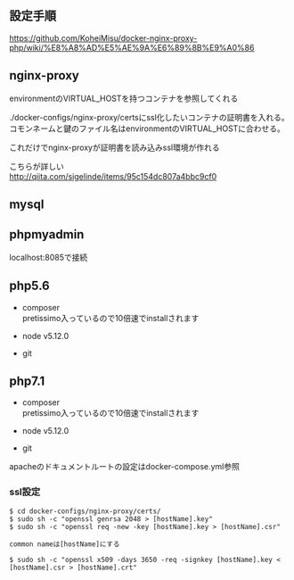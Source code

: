 ## 設定手順
https://github.com/KoheiMisu/docker-nginx-proxy-php/wiki/%E8%A8%AD%E5%AE%9A%E6%89%8B%E9%A0%86

## nginx-proxy
environmentのVIRTUAL_HOSTを持つコンテナを参照してくれる

./docker-configs/nginx-proxy/certsにssl化したいコンテナの証明書を入れる。  
コモンネームと鍵のファイル名はenvironmentのVIRTUAL_HOSTに合わせる。  

これだけでnginx-proxyが証明書を読み込みssl環境が作れる

こちらが詳しい  
http://qiita.com/sigelinde/items/95c154dc807a4bbc9cf0

## mysql

## phpmyadmin

localhost:8085で接続

## php5.6

- composer  
pretissimo入っているので10倍速でinstallされます

- node v5.12.0
- git

## php7.1

- composer  
pretissimo入っているので10倍速でinstallされます

- node v5.12.0
- git

apacheのドキュメントルートの設定はdocker-compose.yml参照

### ssl設定

```
$ cd docker-configs/nginx-proxy/certs/
$ sudo sh -c "openssl genrsa 2048 > [hostName].key"
$ sudo sh -c "openssl req -new -key [hostName].key > [hostName].csr"

common nameは[hostName]にする

$ sudo sh -c "openssl x509 -days 3650 -req -signkey [hostName].key < [hostName].csr > [hostName].crt"
```
